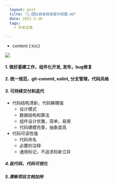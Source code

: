 ```yaml
---
  layout: post
  tilte: "🏏-团队研发效率提升梳理.md"
  date: 2022-3-16-
  tags: 
    - 开发日常

---
```



* content
{:toc}


  

![](https://upload-images.jianshu.io/upload_images/15312191-9fff93439cc1c464.png?imageMogr2/auto-orient/strip%7CimageView2/2/w/1240)
#### 1. 做好基建工作，组件化开发, 发布，bug修复

#### 2. 统一规范，git-commit, eslint, 分支管理，代码风格

#### 3. 可持续交付和迭代
- 代码结构清新，代码解耦强
  - 设计模式
  - 数据结构和算法
  - 组件设计优雅，简单，易用
  - 代码建模完善，抽象度高
- 代码可读性强
  - 代码命名
  - 必要的注释
  - 通用标记，不追求标新立异
 
##### 4.低代码，代码可视化

##### 5.清晰项目文档加持
